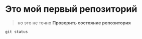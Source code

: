 # Это мой первый репозиторий
> но это не точно
**Проверить состояние репозитория**
```
git status
```